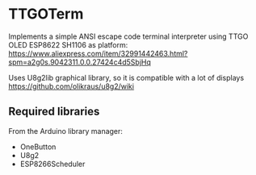 # TTGOTerm

Implements a simple ANSI escape code terminal interpreter using TTGO OLED ESP8622 SH1106 as platform: https://www.aliexpress.com/item/32991442463.html?spm=a2g0s.9042311.0.0.27424c4d5SbjHq

Uses U8g2lib graphical library, so it is compatible with a lot of displays https://github.com/olikraus/u8g2/wiki

## Required libraries

From the Arduino library manager:
* OneButton
* U8g2
* ESP8266Scheduler
